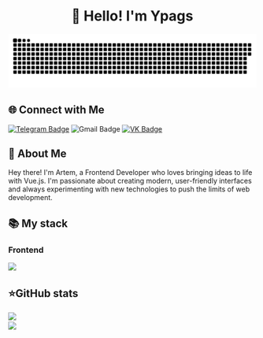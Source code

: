 <h1 align="center">👋 Hello! I'm Ypags </h1>

<p align="center">
  <img width="800" src="assets/github-snake.svg" alt="snake"/>
</p>

<div align="left">
  <h2><b>🌐 Connect with Me</b></h2>
  <div align="left">
      <a href="https://t.me/prostopotato"><img src="https://img.shields.io/badge/Telegram-blue?style=for-the-badge&logo=telegram&logoColor=white" alt="Telegram Badge"></a>
      <aк href="mailto:oartem.28082007@gmail.com"><img src="https://img.shields.io/badge/Gmail-red?style=for-the-badge&logo=gmail&logoColor=white" alt="Gmail Badge"></a>
      <a href="https://vk.com/prostopotato"><img src="https://img.shields.io/badge/Вконтакте-blue?style=for-the-badge&logo=vk&logoColor=white" alt="VK Badge"></a>
    </div>
</div>

<h2 align="left">💫 About Me</h2>
<p>Hey there! I'm Artem, a Frontend Developer who loves bringing ideas to life with Vue.js. I'm passionate about creating modern, user-friendly interfaces and always experimenting with new technologies to push the limits of web development.</p>

<div align="left">
  <h2><b>📚 My stack</b></h2>
  <p>
    <h3>Frontend</h3>
    <img src="https://skillicons.dev/icons?i=html,css,js,tailwind,vue&perline=7" />
  </p>
</div>


<div align="left">
  <h2><b>⭐GitHub stats</b></h2>
  <p>
    <img src="https://github-readme-stats.vercel.app/api/top-langs/?username=Ypags&theme=dracula&layout=compact&hide_border=true&bg_color=00000000" />
    <br>
    <img src="https://github-readme-stats.vercel.app/api?username=Ypags&count_private=true&show_icons=true&theme=dracula&hide_border=true&bg_color=00000000" />
  </p>
</div>
